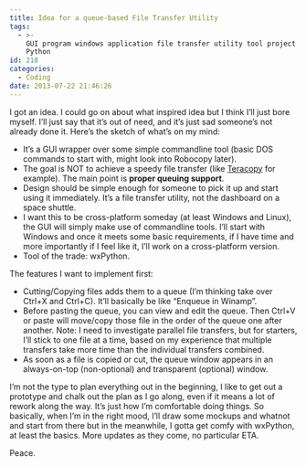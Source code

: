 ```yaml
---
title: Idea for a queue-based File Transfer Utility
tags:
  - >-
    GUI program windows application file transfer utility tool project wxPython
    Python
id: 218
categories:
  - Coding
date: 2013-07-22 21:46:26
---
```


I got an idea. I could go on about what inspired idea but I think I’ll just bore myself. I’ll just say that it’s out of need, and it’s just sad someone’s not already done it. Here’s the sketch of what’s on my mind:

*   It’s a GUI wrapper over some simple commandline tool (basic DOS commands to start with, might look into Robocopy later).
*   The goal is NOT to achieve a speedy file transfer (like [Teracopy](http://codesector.com/teracopy "Teracopy. A speedy file transfer utility.") for example). The main point is **proper queuing support**.
*   Design should be simple enough for someone to pick it up and start using it immediately. It’s a file transfer utility, not the dashboard on a space shuttle.
*   I want this to be cross-platform someday (at least Windows and Linux), the GUI will simply make use of commandline tools. I’ll start with Windows and once it meets some basic requirements, if I have time and more importantly if I feel like it, I’ll work on a cross-platform version.
*   Tool of the trade: wxPython. 

The features I want to implement first:

*   Cutting/Copying files adds them to a queue (I’m thinking take over Ctrl+X and Ctrl+C). It’ll basically be like “Enqueue in Winamp”.
*   Before pasting the queue, you can view and edit the queue. Then Ctrl+V or paste will move/copy those file in the order of the queue one after another. Note: I need to investigate parallel file transfers, but for starters, I’ll stick to one file at a time, based on my experience that multiple transfers take more time than the individual transfers combined.
*   As soon as a file is copied or cut, the queue window appears in an always-on-top (non-optional) and transparent (optional) window. 

I’m not the type to plan everything out in the beginning, I like to get out a prototype and chalk out the plan as I go along, even if it means a lot of rework along the way. It’s just how I’m comfortable doing things. So basically, when I’m in the right mood, I’ll draw some mockups and whatnot and start from there but in the meanwhile, I gotta get comfy with wxPython, at least the basics. More updates as they come, no particular ETA.

Peace.